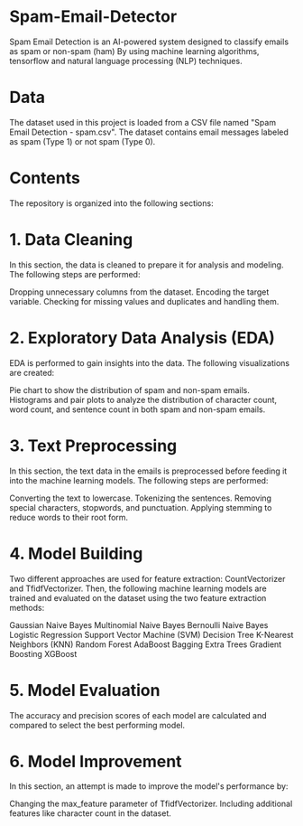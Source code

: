 # Spam-Email-Detector
Spam Email Detection is an AI-powered system designed to classify emails as spam or non-spam (ham) By using machine learning algorithms, tensorflow and natural language processing (NLP) techniques.
# Data
The dataset used in this project is loaded from a CSV file named "Spam Email Detection - spam.csv". The dataset contains email messages labeled as spam (Type 1) or not spam (Type 0).

# Contents
The repository is organized into the following sections:

# 1. Data Cleaning
In this section, the data is cleaned to prepare it for analysis and modeling. The following steps are performed:

Dropping unnecessary columns from the dataset.
Encoding the target variable.
Checking for missing values and duplicates and handling them.
# 2. Exploratory Data Analysis (EDA)
EDA is performed to gain insights into the data. The following visualizations are created:

Pie chart to show the distribution of spam and non-spam emails.
Histograms and pair plots to analyze the distribution of character count, word count, and sentence count in both spam and non-spam emails.
# 3. Text Preprocessing
In this section, the text data in the emails is preprocessed before feeding it into the machine learning models. The following steps are performed:

Converting the text to lowercase.
Tokenizing the sentences.
Removing special characters, stopwords, and punctuation.
Applying stemming to reduce words to their root form.
# 4. Model Building
Two different approaches are used for feature extraction: CountVectorizer and TfidfVectorizer. Then, the following machine learning models are trained and evaluated on the dataset using the two feature extraction methods:

Gaussian Naive Bayes
Multinomial Naive Bayes
Bernoulli Naive Bayes
Logistic Regression
Support Vector Machine (SVM)
Decision Tree
K-Nearest Neighbors (KNN)
Random Forest
AdaBoost
Bagging
Extra Trees
Gradient Boosting
XGBoost
# 5. Model Evaluation
The accuracy and precision scores of each model are calculated and compared to select the best performing model.

# 6. Model Improvement
In this section, an attempt is made to improve the model's performance by:

Changing the max_feature parameter of TfidfVectorizer.
Including additional features like character count in the dataset.
